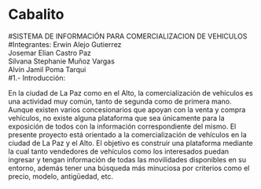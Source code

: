 # Cabalito
#SISTEMA DE INFORMACIÓN PARA COMERCIALIZACION DE VEHICULOS
#Integrantes:
	Erwin Alejo Gutierrez<br>
	Josemar Elian Castro Paz<br>
	Silvana Stephanie Muñoz Vargas<br>
	Alvin Jamil Poma Tarqui<br>
#1.- Introducción:

En la ciudad de La Paz como en el Alto, la comercialización de vehículos es una actividad muy común, tanto de segunda como de primera mano. Aunque existen varios concesionarios que apoyan con la venta y compra vehículos, no existe alguna plataforma que sea únicamente para la exposición de todos con la información correspondiente del mismo. El presente proyecto está orientado a la comercialización de vehículos en la ciudad de La Paz y el Alto. El objetivo es construir una plataforma mediante la cual tanto vendedores de vehículos como los interesados puedan ingresar y tengan información de todas las movilidades disponibles en su entorno, además tener una búsqueda más minuciosa por criterios como el precio, modelo, antigüedad, etc.<br>

